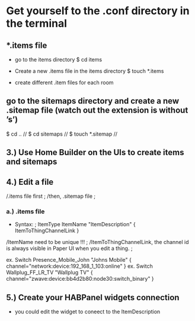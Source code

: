 # Get yourself to the .conf directory in the terminal

## *.items file
* go to the items directory
$ cd items

* Create a new .items file in the items directory
$ touch *.items

* create different .item files for each room

## go to the sitemaps directory and create a new .sitemap file (watch out the extension is without ’s’)

$ cd .. //
$ cd sitemaps //
$ touch *.sitemap //



## 3.) Use Home Builder on the UIs to create items and sitemaps



## 4.) Edit a file
/.items file first ;
/then, .sitemap file ;

### a.) .items file

* Syntax: ;
    ItemType     ItemName    "ItemDescription"    <ItemIcon>    { ItemToThingChannelLink }

/ItemName need to be unique !!! ;
/ItemToThingChannelLink, the channel id is always visible in Paper UI when you edit a thing. ;

ex. Switch Presence_Mobile_John "Johns Mobile" <network> { channel="network:device:192_168_1_103:online" }
ex. Switch Wallplug_FF_LR_TV "Wallplug TV" <poweroutlet> { channel="zwave:device:bb4d2b80:node30:switch_binary" }



## 5.) Create your HABPanel widgets connection
* you could edit the widget to coneect to the ItemDescription
